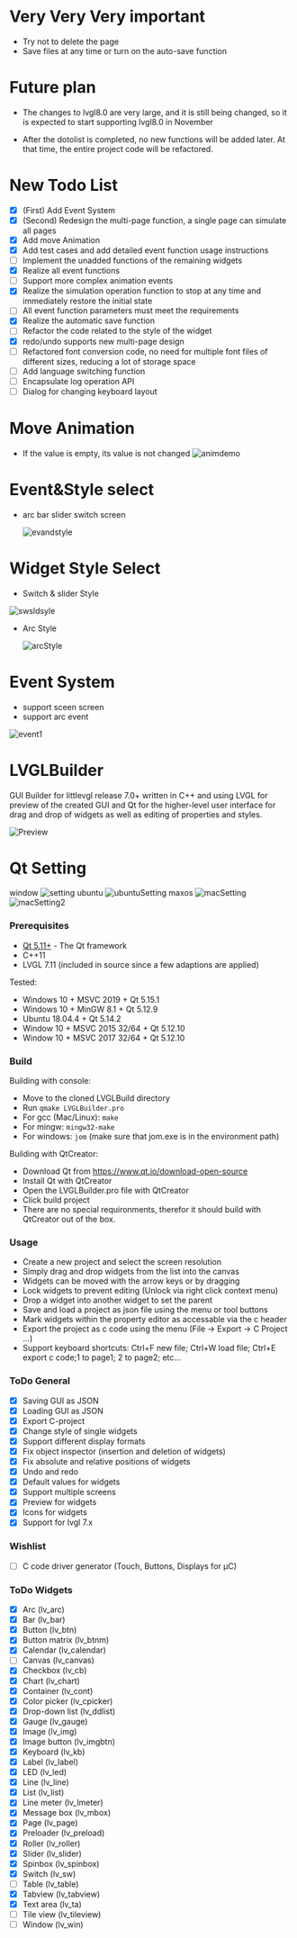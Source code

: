 # Very Very Very important
* Try not to delete the page
* Save files at any time or turn on the auto-save function

# Future plan

- The changes to lvgl8.0 are very large, and it is still being changed, so it is expected to start supporting lvgl8.0 in November

- After the dotolist is completed, no new functions will be added later. At that time, the entire project code will be refactored. 


# New Todo List

- [x] (First) Add Event System
- [x] (Second) Redesign the multi-page function, a single page can simulate all pages 
- [x] Add move Animation
- [x] Add test cases and add detailed event function usage instructions
- [ ] Implement the unadded functions of the remaining widgets
- [x] Realize all event functions
- [ ] Support more complex animation events
- [x] Realize the simulation operation function to stop at any time and immediately restore the initial state
- [ ] All event function parameters must meet the requirements
- [x] Realize the automatic save function
- [ ] Refactor the code related to the style of the widget
- [x] redo/undo supports new multi-page design
- [ ] Refactored font conversion code, no need for multiple font files of different sizes, reducing a lot of storage space
- [ ] Add language switching function
- [ ] Encapsulate log operation API
- [ ] Dialog for changing keyboard layout

# Move Animation

* If the value is empty, its value is not changed
  ![animdemo](https://raw.githubusercontent.com/mrQzs/PICSTORE/main/doc/animdemo.gif)

# Event&Style select

* arc bar slider switch screen

  ![evandstyle](https://raw.githubusercontent.com/mrQzs/PICSTORE/main/doc/event_style1.gif)



# Widget Style Select

* Switch & slider Style

![swsldsyle](https://raw.githubusercontent.com/mrQzs/PICSTORE/main/doc/sw_sld_style.gif)


* Arc Style

  ![arcStyle](https://raw.githubusercontent.com/mrQzs/PICSTORE/main/doc/arcstyle.gif)

# Event System

* support sceen screen
* support arc event

![event1](https://raw.githubusercontent.com/mrQzs/PICSTORE/main/doc/event1.gif)



# LVGLBuilder

 GUI Builder for littlevgl release 7.0+ written in C++ and using LVGL for preview of the created GUI and Qt for the higher-level user interface for drag and drop of widgets as well as editing of properties and styles. 

![Preview](https://raw.githubusercontent.com/CURTLab/LVGLBuilder/dev-v7/resources/preview.png)



# Qt Setting
window
![setting](https://raw.githubusercontent.com/CURTLab/LVGLBuilder/dev-v7/resources/QtSetting.png)
ubuntu
![ubuntuSetting](https://user-images.githubusercontent.com/37052865/116019312-85701900-a676-11eb-8e70-45df873e94e1.jpg)
maxos
![macSetting](https://user-images.githubusercontent.com/37052865/116173418-23c7b180-a73f-11eb-9e53-daf3b777263b.jpg)
![macSetting2](https://user-images.githubusercontent.com/37052865/116173424-24f8de80-a73f-11eb-894e-d1a6b15601a9.jpg)




### Prerequisites

* [Qt 5.11+](https://www.qt.io/) - The Qt framework
* C++11
* LVGL 7.11  (included in source since a few adaptions are applied)

Tested:
 * Windows 10 + MSVC 2019 + Qt 5.15.1
 * Windows 10 + MinGW 8.1 + Qt 5.12.9
 * Ubuntu 18.04.4 + Qt 5.14.2
 * Window 10 + MSVC 2015 32/64 + Qt 5.12.10
 * Window 10 + MSVC 2017 32/64 + Qt 5.12.10

### Build
Building with console:
* Move to the cloned LVGLBuild directory
* Run ```qmake LVGLBuilder.pro```
* For gcc (Mac/Linux): ```make```
* For mingw: ```mingw32-make```
* For windows: ```jom``` (make sure that jom.exe is in the environment path)

Building with QtCreator:
* Download Qt from https://www.qt.io/download-open-source
* Install Qt with QtCreator
* Open the LVGLBuilder.pro file with QtCreator
* Click build project
* There are no special requironments, therefor it should build with QtCreator out of the box. 

### Usage
 * Create a new project and select the screen resolution
 * Simply drag and drop widgets from the list into the canvas
 * Widgets can be moved with the arrow keys or by dragging
 * Lock widgets to prevent editing (Unlock via right click context menu)
 * Drop a widget into another widget to set the parent
 * Save and load a project as json file using the menu or tool buttons
 * Mark widgets within the property editor as accessable via the c header
 * Export the project as c code using the menu (File -> Export -> C Project ...)
 * Support keyboard shortcuts: Ctrl+F new file; Ctrl+W load file; Ctrl+E export c code;1 to page1; 2 to page2; etc...

### ToDo General
- [x] Saving GUI as JSON
- [x] Loading GUI as JSON
- [x] Export C-project
- [x] Change style of single widgets
- [x] Support different display formats
- [x] Fix object inspector (insertion and deletion of widgets)
- [x] Fix absolute and relative positions of widgets
- [x] Undo and redo
- [x] Default values for widgets
- [x] Support multiple screens
- [x] Preview for widgets
- [x] Icons for widgets
- [x] Support for lvgl 7.x

### Wishlist
- [ ] C code driver generator (Touch, Buttons, Displays for µC)

### ToDo Widgets
- [x] Arc (lv_arc)
- [x] Bar (lv_bar)
- [x] Button (lv_btn)
- [x] Button matrix (lv_btnm)
- [x] Calendar (lv_calendar)
- [ ] Canvas (lv_canvas)
- [x] Checkbox (lv_cb)
- [x] Chart (lv_chart)
- [x] Container (lv_cont)
- [x] Color picker (lv_cpicker)
- [x] Drop-down list (lv_ddlist)
- [x] Gauge (lv_gauge)
- [x] Image (lv_img)
- [x] Image button (lv_imgbtn)
- [x] Keyboard (lv_kb)
- [x] Label (lv_label)
- [x] LED (lv_led)
- [x] Line (lv_line)
- [x] List (lv_list)
- [x] Line meter (lv_lmeter)
- [x] Message box (lv_mbox)
- [x] Page (lv_page)
- [x] Preloader (lv_preload)
- [x] Roller (lv_roller)
- [x] Slider (lv_slider)
- [x] Spinbox (lv_spinbox)
- [x] Switch (lv_sw)
- [ ] Table (lv_table)
- [x] Tabview (lv_tabview)
- [x] Text area (lv_ta)
- [ ] Tile view (lv_tileview)
- [ ] Window (lv_win)

